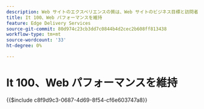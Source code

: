 ```yaml
---
description: Web サイトのエクスペリエンスの質は、Web サイトのビジネス目標と訪問者の満足度を達成する上で重要です。
title: It 100、Web パフォーマンスを維持
feature: Edge Delivery Services
source-git-commit: 80d974c23cb3dd7c0844b4d2cec2b608ff813438
workflow-type: tm+mt
source-wordcount: '33'
ht-degree: 0%

---
```


# It 100、Web パフォーマンスを維持

{{$include c8f9d9c3-0687-4d69-8f54-cf6e603747a8}}